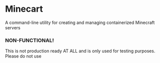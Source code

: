 # Minecart
A command-line utility for creating and managing containerized Minecraft servers

### NON-FUNCTIONAL!
This is not production ready AT ALL and is only used for testing purposes. Please do not use
